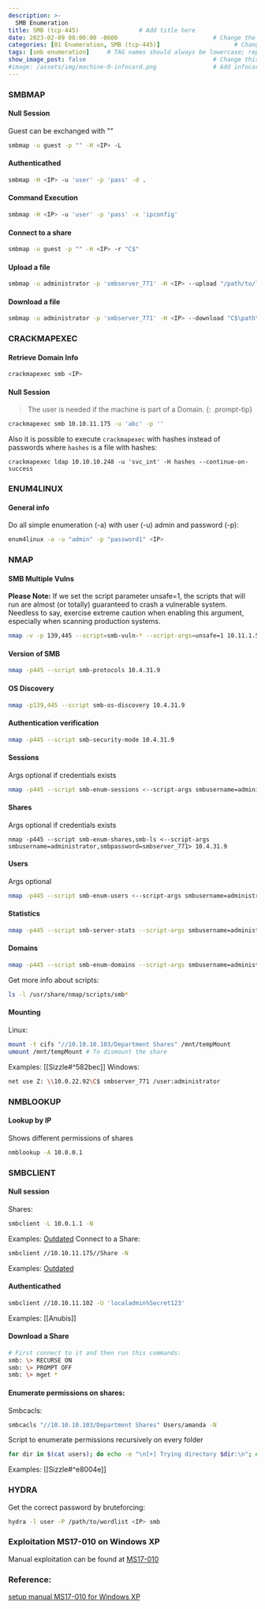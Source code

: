 ```yaml
---
description: >-
  SMB Enumeration
title: SMB (tcp-445)                 # Add title here
date: 2023-02-09 08:00:00 -0600                           # Change the date to match completion date
categories: [01 Enumeration, SMB (tcp-445)]                     # Change Templates to Writeup
tags: [smb enumeration]     # TAG names should always be lowercase; replace template with writeup, and add relevant tags
show_image_post: false                                    # Change this to true
#image: /assets/img/machine-0-infocard.png                # Add infocard image here for post preview image
---
```

### SMBMAP

#### Null Session
Guest can be exchanged with "" 
```bash
smbmap -u guest -p "" -H <IP> -L
```
#### Authenticathed
```bash
smbmap -H <IP> -u 'user' -p 'pass' -d .
```
#### Command Execution
```bash
smbmap -H <IP> -u 'user' -p 'pass' -x 'ipconfig'
```
#### Connect to a share
```bash
smbmap -u guest -p "" -H <IP> -r "C$"
```
#### Upload a file
```bash
smbmap -u administrator -p 'smbserver_771' -H <IP> --upload "/path/to/local/file" "C$\path\to\remote\file"
```
#### Download a file
```bash
smbmap -u administrator -p 'smbserver_771' -H <IP> --download "C$\path\to\remote\file"
```

### CRACKMAPEXEC
#### Retrieve Domain Info
```bash
crackmapexec smb <IP>
```
#### Null Session
> The user is needed if the machine is part of a Domain.
{: .prompt-tip}
```bash
crackmapexec smb 10.10.11.175 -u 'abc' -p ''
```
Also it is possible to execute `crackmapexec` with hashes instead of passwords where `hashes` is a file with hashes:
```
crackmapexec ldap 10.10.10.248 -u 'svc_int' -H hashes --continue-on-success
```

### ENUM4LINUX
#### General info
Do all simple enumeration (-a) with user (-u) admin and password (-p):
```bash
enum4linux -a -u "admin" -p "password1" <IP>
```

### NMAP
#### SMB Multiple Vulns
**Please Note:** If we set the script parameter unsafe=1, the scripts that will run are almost (or totally) guaranteed to crash a vulnerable system. Needless to say, exercise extreme caution when enabling this argument, especially when scanning production systems.
```bash
nmap -v -p 139,445 --script=smb-vuln-* --script-args=unsafe=1 10.11.1.5
```
#### Version of SMB
```bash
nmap -p445 --script smb-protocols 10.4.31.9
```
#### OS Discovery
```bash
nmap -p139,445 --script smb-os-discovery 10.4.31.9 
```
#### Authentication verification
```bash
nmap -p445 --script smb-security-mode 10.4.31.9
```
#### Sessions
Args optional if credentials exists
```bash
nmap -p445 --script smb-enum-sessions <--script-args smbusername=administrator,smbpassword=smbserver_771> 10.4.31.9
```
#### Shares
Args optional if credentials exists
```shell
nmap -p445 --script smb-enum-shares,smb-ls <--script-args smbusername=administrator,smbpassword=smbserver_771> 10.4.31.9
```
#### Users
Args optional
```bash
nmap -p445 --script smb-enum-users <--script-args smbusername=administrator,smbpassword=smbserver_771> 10.4.31.9
```
#### Statistics
```bash
nmap -p445 --script smb-server-stats --script-args smbusername=administrator,smbpassword=smbserver_771 10.4.31.9
```
#### Domains
```bash
nmap -p445 --script smb-enum-domains --script-args smbusername=administrator,smbpassword=smbserver_771 10.4.31.9
```
Get more info about scripts:
```bash
ls -l /usr/share/nmap/scripts/smb*
```

#### Mounting
Linux:
```bash
mount -t cifs "//10.10.10.103/Department Shares" /mnt/tempMount
umount /mnt/tempMount # To dismount the share
```
Examples:
[[Sizzle#^582bec]]
Windows:
```bash
net use Z: \\10.0.22.92\C$ smbserver_771 /user:administrator
```

### NMBLOOKUP
#### Lookup by IP
Shows different permissions of shares
```bash
nmblookup -A 10.0.0.1
```

### SMBCLIENT
#### Null session
Shares:
```bash
smbclient -L 10.0.1.1 -N
```
Examples:
[Outdated](https://shuciran.github.io/posts/Outdated/#fnref:smb-null-enum)
Connect to a Share:
```bash
smbclient //10.10.11.175//Share -N
```
Examples:
[Outdated](https://shuciran.github.io/posts/Outdated/#fnref:smb-null-connect)
#### Authenticathed
```bash
smbclient //10.10.11.102 -U 'localadmin%Secret123'
```
Examples:
[[Anubis]]
#### Download a Share
```bash
# First connect to it and then run this commands:
smb: \> RECURSE ON
smb: \> PROMPT OFF
smb: \> mget *
```

#### Enumerate permissions on shares:
Smbcacls:
```bash
smbcacls "//10.10.10.103/Department Shares" Users/amanda -N
```
Script to enumerate permissions recursively on every folder
```bash
for dir in $(cat users); do echo -e "\n[+] Trying directory $dir:\n"; echo -e "\t[-] $(smbcacls "//10.10.10.103/Department Shares" Users/$dir -N)" | grep "Everyone" ; done
```
Examples:
[[Sizzle#^e8004e]]

### HYDRA
Get the correct password by bruteforcing:
```bash
hydra -l user -P /path/to/wordlist <IP> smb
```

### Exploitation MS17-010 on Windows XP

Manual exploitation can be found at [MS17-010](https://shuciran.github.io/posts/MS17-010/)

### Reference:
[setup manual MS17-010 for Windows XP](https://medium.com/@minix9800/exploit-eternal-blue-ms17-010-for-windows-xp-with-custom-payload-fabbbbeb692f)
